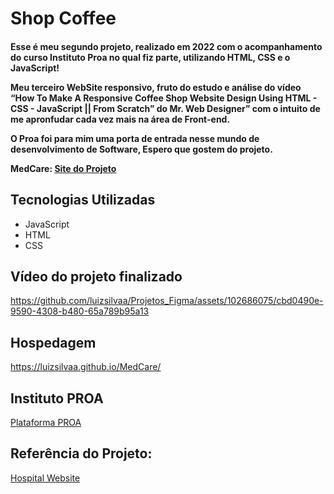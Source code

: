 # Shop Coffee
 
<h4>
 Esse é meu segundo projeto, realizado em 2022 com o acompanhamento do curso Instituto Proa no qual fiz parte, utilizando HTML, CSS e o JavaScript!
 
 
Meu terceiro WebSite responsivo, fruto do estudo e análise do vídeo “How To Make A Responsive Coffee Shop Website Design Using HTML - CSS - JavaScript || From Scratch” do Mr. Web Designer” com o intuito de me apronfudar cada vez mais na área de Front-end.
 
 O Proa foi para mim uma porta de entrada nesse mundo de desenvolvimento de Software, Espero que gostem do projeto.

 MedCare: [Site do Projeto](https://luizsilvaa.github.io/MedCare/)
</h4>

## Tecnologias Utilizadas
+ JavaScript
+ HTML
+ CSS

## Vídeo do projeto finalizado
https://github.com/luizsilvaa/Projetos_Figma/assets/102686075/cbd0490e-9590-4308-b480-65a789b95a13

## Hospedagem
https://luizsilvaa.github.io/MedCare/

## Instituto PROA
[Plataforma PROA](https://www.proa.org.br/)

## Referência do Projeto: 
[Hospital Website](https://www.youtube.com/watch?v=TVFu4-Kd4oM)

